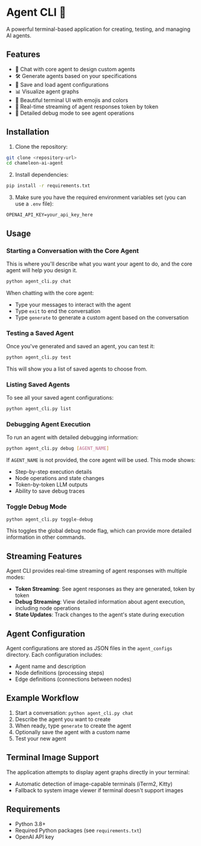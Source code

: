 # Agent CLI 🤖

A powerful terminal-based application for creating, testing, and managing AI agents.

## Features

- 💬 Chat with core agent to design custom agents
- 🛠️ Generate agents based on your specifications
- 💾 Save and load agent configurations
- 📊 Visualize agent graphs
- 🎨 Beautiful terminal UI with emojis and colors
- 🔄 Real-time streaming of agent responses token by token
- 🐛 Detailed debug mode to see agent operations

## Installation

1. Clone the repository:
```bash
git clone <repository-url>
cd chameleon-ai-agent
```

2. Install dependencies:
```bash
pip install -r requirements.txt
```

3. Make sure you have the required environment variables set (you can use a `.env` file):
```
OPENAI_API_KEY=your_api_key_here
```

## Usage

### Starting a Conversation with the Core Agent

This is where you'll describe what you want your agent to do, and the core agent will help you design it.

```bash
python agent_cli.py chat
```

When chatting with the core agent:
- Type your messages to interact with the agent
- Type `exit` to end the conversation
- Type `generate` to generate a custom agent based on the conversation

### Testing a Saved Agent

Once you've generated and saved an agent, you can test it:

```bash
python agent_cli.py test
```

This will show you a list of saved agents to choose from.

### Listing Saved Agents

To see all your saved agent configurations:

```bash
python agent_cli.py list
```

### Debugging Agent Execution

To run an agent with detailed debugging information:

```bash
python agent_cli.py debug [AGENT_NAME]
```

If `AGENT_NAME` is not provided, the core agent will be used. This mode shows:
- Step-by-step execution details
- Node operations and state changes
- Token-by-token LLM outputs
- Ability to save debug traces

### Toggle Debug Mode

```bash
python agent_cli.py toggle-debug
```

This toggles the global debug mode flag, which can provide more detailed information in other commands.

## Streaming Features

Agent CLI provides real-time streaming of agent responses with multiple modes:

- **Token Streaming**: See agent responses as they are generated, token by token
- **Debug Streaming**: View detailed information about agent execution, including node operations
- **State Updates**: Track changes to the agent's state during execution

## Agent Configuration

Agent configurations are stored as JSON files in the `agent_configs` directory. Each configuration includes:

- Agent name and description
- Node definitions (processing steps)
- Edge definitions (connections between nodes)

## Example Workflow

1. Start a conversation: `python agent_cli.py chat`
2. Describe the agent you want to create
3. When ready, type `generate` to create the agent
4. Optionally save the agent with a custom name
5. Test your new agent

## Terminal Image Support

The application attempts to display agent graphs directly in your terminal:

- Automatic detection of image-capable terminals (iTerm2, Kitty)
- Fallback to system image viewer if terminal doesn't support images

## Requirements

- Python 3.8+
- Required Python packages (see `requirements.txt`)
- OpenAI API key
